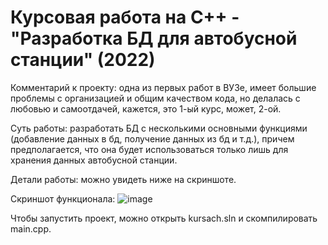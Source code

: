 # Курсовая работа на C++ - "Разработка БД для автобусной станции" (2022)

Комментарий к проекту: одна из первых работ в ВУЗе, имеет большие проблемы с организацией и общим качеством кода, но делалась с любовью и самоотдачей, кажется, это 1-ый курс, может, 2-ой.

Суть работы: разработать БД с несколькими основными функциями (добавление данных в бд, получение данных из бд и т.д.), причем предполагается, что она будет использоваться только лишь для хранения данных автобусной станции.

Детали работы: можно увидеть ниже на скриншоте.

Скриншот функционала:
![image](https://github.com/vitbogit/course_work_console_app_cpp/assets/61887732/1b0a8745-f50f-4fdf-9215-9c42476f7d15)

Чтобы запустить проект, можно открыть kursach.sln и скомпилировать main.cpp.
